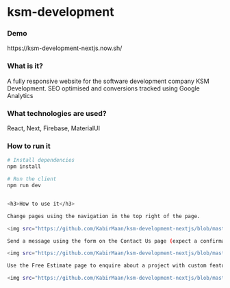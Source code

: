 # ksm-development

<h3>Demo</h3>
https://ksm-development-nextjs.now.sh/

<h3>What is it?</h3>

<p>A fully responsive website for the software development company KSM Development. SEO optimised and conversions tracked using Google Analytics</p>

<h3>What technologies are used?</h3>
<p>React, Next, Firebase, MaterialUI</p>

<h3>How to run it</h3>

```bash
# Install dependencies
npm install

# Run the client
npm run dev


<h3>How to use it</h3>

Change pages using the navigation in the top right of the page.

<img src="https://github.com/KabirMaan/ksm-development-nextjs/blob/master/readme-images/home.jpg" width="1100" title="Home">

Send a message using the form on the Contact Us page (expect a confirmation email).

<img src="https://github.com/KabirMaan/ksm-development-nextjs/blob/master/readme-images/contact.jpg" width="1100" title="Contact">

Use the Free Estimate page to enquire about a project with custom features.

<img src="https://github.com/KabirMaan/ksm-development-nextjs/blob/master/readme-images/estimate.jpg" width="1100" title="Clothing">
```
